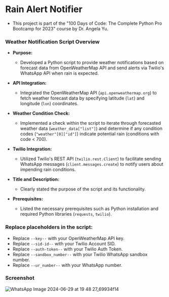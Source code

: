 # Rain Alert Notifier
- This project is part of the "100 Days of Code: The Complete Python Pro Bootcamp for 2023" course by Dr. Angela Yu.

### Weather Notification Script Overview

- **Purpose:**
  - Developed a Python script to provide weather notifications based on forecast data from OpenWeatherMap API and send alerts via Twilio's WhatsApp API when rain is expected.

- **API Integration:**
  - Integrated the OpenWeatherMap API (`api.openweathermap.org`) to fetch weather forecast data by specifying latitude (`lat`) and longitude (`lon`) coordinates.

- **Weather Condition Check:**
  - Implemented a check within the script to iterate through forecasted weather data (`weather_data["list"]`) and determine if any condition codes (`"weather"[0]["id"]`) indicate potential rain (conditions with code < 700).

- **Twilio Integration:**
  - Utilized Twilio's REST API (`twilio.rest.Client`) to facilitate sending WhatsApp messages (`client.messages.create`) to notify users about impending rain conditions.

- **Title and Description:**
  - Clearly stated the purpose of the script and its functionality.

- **Prerequisites:**
  - Listed the necessary prerequisites such as Python installation and required Python libraries (`requests`, `twilio`).

### Replace placeholders in the script:

- Replace `--key--` with your OpenWeatherMap API key.
- Replace `--sid-id--` with your Twilio Account SID.
- Replace `--auth-token--` with your Twilio Auth Token.
- Replace `--sandbox_number--` with your Twilio WhatsApp sandbox number.
- Replace `--ur_number--` with your WhatsApp number.


### Screenshot

![WhatsApp Image 2024-06-29 at 19 48 27_69934f14](https://github.com/Harsha0130/Rain_Alert_Notifier/assets/127675058/b404a134-158f-409c-ace4-6825c4e35547)



